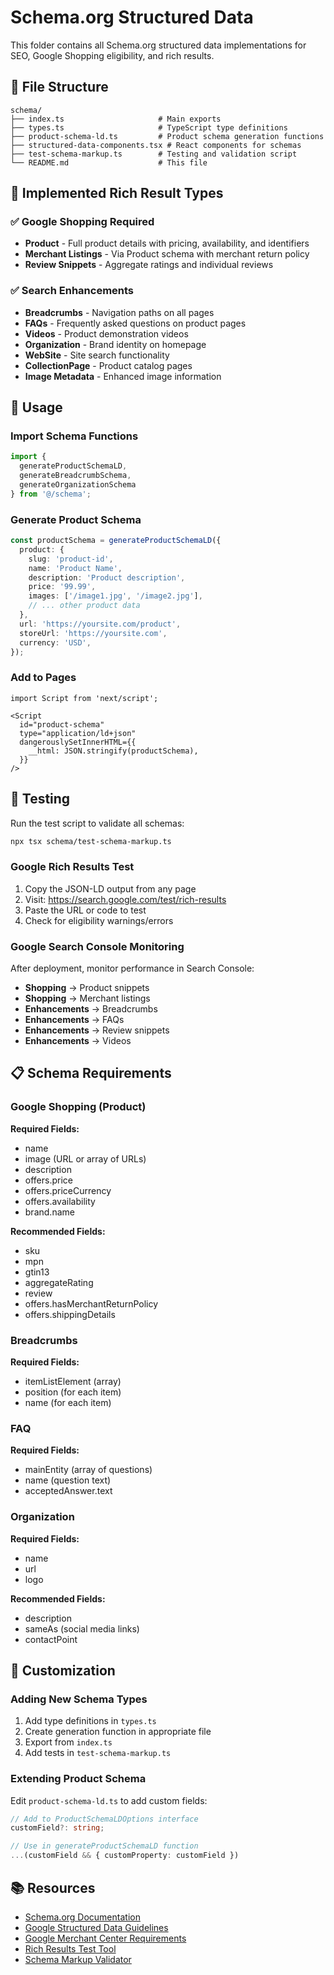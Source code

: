 # Schema.org Structured Data

This folder contains all Schema.org structured data implementations for SEO, Google Shopping eligibility, and rich results.

## 📁 File Structure

```
schema/
├── index.ts                     # Main exports
├── types.ts                     # TypeScript type definitions
├── product-schema-ld.ts         # Product schema generation functions
├── structured-data-components.tsx # React components for schemas
├── test-schema-markup.ts        # Testing and validation script
└── README.md                    # This file
```

## 🎯 Implemented Rich Result Types

### ✅ Google Shopping Required
- **Product** - Full product details with pricing, availability, and identifiers
- **Merchant Listings** - Via Product schema with merchant return policy
- **Review Snippets** - Aggregate ratings and individual reviews

### ✅ Search Enhancements
- **Breadcrumbs** - Navigation paths on all pages
- **FAQs** - Frequently asked questions on product pages
- **Videos** - Product demonstration videos
- **Organization** - Brand identity on homepage
- **WebSite** - Site search functionality
- **CollectionPage** - Product catalog pages
- **Image Metadata** - Enhanced image information

## 🚀 Usage

### Import Schema Functions

```typescript
import {
  generateProductSchemaLD,
  generateBreadcrumbSchema,
  generateOrganizationSchema
} from '@/schema';
```

### Generate Product Schema

```typescript
const productSchema = generateProductSchemaLD({
  product: {
    slug: 'product-id',
    name: 'Product Name',
    description: 'Product description',
    price: '99.99',
    images: ['/image1.jpg', '/image2.jpg'],
    // ... other product data
  },
  url: 'https://yoursite.com/product',
  storeUrl: 'https://yoursite.com',
  currency: 'USD',
});
```

### Add to Pages

```tsx
import Script from 'next/script';

<Script
  id="product-schema"
  type="application/ld+json"
  dangerouslySetInnerHTML={{
    __html: JSON.stringify(productSchema),
  }}
/>
```

## 🧪 Testing

Run the test script to validate all schemas:

```bash
npx tsx schema/test-schema-markup.ts
```

### Google Rich Results Test

1. Copy the JSON-LD output from any page
2. Visit: https://search.google.com/test/rich-results
3. Paste the URL or code to test
4. Check for eligibility warnings/errors

### Google Search Console Monitoring

After deployment, monitor performance in Search Console:

- **Shopping** → Product snippets
- **Shopping** → Merchant listings
- **Enhancements** → Breadcrumbs
- **Enhancements** → FAQs
- **Enhancements** → Review snippets
- **Enhancements** → Videos

## 📋 Schema Requirements

### Google Shopping (Product)

**Required Fields:**
- name
- image (URL or array of URLs)
- description
- offers.price
- offers.priceCurrency
- offers.availability
- brand.name

**Recommended Fields:**
- sku
- mpn
- gtin13
- aggregateRating
- review
- offers.hasMerchantReturnPolicy
- offers.shippingDetails

### Breadcrumbs

**Required Fields:**
- itemListElement (array)
- position (for each item)
- name (for each item)

### FAQ

**Required Fields:**
- mainEntity (array of questions)
- name (question text)
- acceptedAnswer.text

### Organization

**Required Fields:**
- name
- url
- logo

**Recommended Fields:**
- description
- sameAs (social media links)
- contactPoint

## 🔧 Customization

### Adding New Schema Types

1. Add type definitions in `types.ts`
2. Create generation function in appropriate file
3. Export from `index.ts`
4. Add tests in `test-schema-markup.ts`

### Extending Product Schema

Edit `product-schema-ld.ts` to add custom fields:

```typescript
// Add to ProductSchemaLDOptions interface
customField?: string;

// Use in generateProductSchemaLD function
...(customField && { customProperty: customField })
```

## 📚 Resources

- [Schema.org Documentation](https://schema.org/)
- [Google Structured Data Guidelines](https://developers.google.com/search/docs/advanced/structured-data/intro-structured-data)
- [Google Merchant Center Requirements](https://support.google.com/merchants/answer/7052112)
- [Rich Results Test Tool](https://search.google.com/test/rich-results)
- [Schema Markup Validator](https://validator.schema.org/)